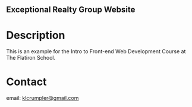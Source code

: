 Exceptional Realty Group Website
---

# Description

This is an example for the Intro to Front-end Web Development Course at The Flatiron School.

# Contact

email: klcrumpler@gmail.com